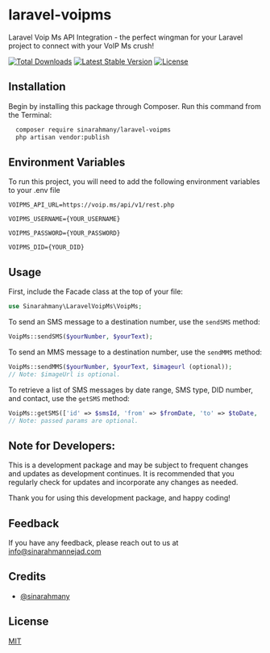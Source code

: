 
# laravel-voipms

Laravel Voip Ms API Integration  - the perfect wingman for your Laravel project to connect with your VoIP Ms crush!

[![Total Downloads](https://img.shields.io/packagist/dt/sinarahmannejad/laravel-voipms.svg?style=flat)](https://packagist.org/packages/sinarahmannejad/laravel-voipm)
[![Latest Stable Version](https://img.shields.io/packagist/v/sinarahmannejad/laravel-voipms.svg?style=flat)](https://packagist.org/packages/sinarahmannejad/laravel-voipm)
[![License](https://img.shields.io/packagist/l/sinarahmannejad/laravel-voipms?style=flat)](#license)

## Installation

Begin by installing this package through Composer. Run this command from the Terminal:



```bash
  composer require sinarahmany/laravel-voipms
  php artisan vendor:publish

```

## Environment Variables

To run this project, you will need to add the following environment variables to your .env file

`VOIPMS_API_URL=https://voip.ms/api/v1/rest.php`

`VOIPMS_USERNAME={YOUR_USERNAME}`

`VOIPMS_PASSWORD={YOUR_PASSWORD}`

`VOIPMS_DID={YOUR_DID}`


## Usage

First, include the Facade class at the top of your file:

```php
use Sinarahmany\LaravelVoipMs\VoipMs;
```
To send an SMS message to a destination number, use the `sendSMS` method:

```php
VoipMs::sendSMS($yourNumber, $yourText);
```

To send an MMS message to a destination number, use the `sendMMS` method:

```php
VoipMs::sendMMS($yourNumber, $yourText, $imageurl (optional));
// Note: $imageUrl is optional.
```
To retrieve a list of SMS messages by date range, SMS type, DID number, and contact, use the `getSMS` method:
```php
VoipMs::getSMS(['id' => $smsId, 'from' => $fromDate, 'to' => $toDate, 'type' => $smsType, 'contact' => $contactNumber, 'limit' => $limit]);
// Note: passed params are optional.
```

## Note for Developers:


This is a development package and may be subject to frequent changes and updates as development continues. It is recommended that you regularly check for updates and incorporate any changes as needed.

Thank you for using this development package, and happy coding!


## Feedback

If you have any feedback, please reach out to us at info@sinarahmannejad.com


## Credits

- [@sinarahmany](https://www.github.com/sinarahmany)


## License

[MIT](https://choosealicense.com/licenses/mit/)

